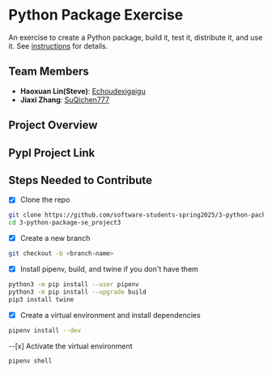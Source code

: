 # Python Package Exercise

An exercise to create a Python package, build it, test it, distribute it, and use it. See [instructions](./instructions.md) for details.


## Team Members
- **Haoxuan Lin(Steve)**: [Echoudexigaigu](https://github.com/Echoudexigaigu)
- **Jiaxi Zhang**: [SuQichen777](https://github.com/SuQichen777)


## Project Overview

## Pypl Project Link

## Steps Needed to Contribute
-[x] Clone the repo
```bash
git clone https://github.com/software-students-spring2025/3-python-package-se_project3/blob/main/instructions.md
cd 3-python-package-se_project3
```
-[x] Create a new branch
```bash
git checkout -b <branch-name>
```
-[x] Install pipenv, build, and twine if you don't have them
```bash
python3 -m pip install --user pipenv
python3 -m pip install --upgrade build
pip3 install twine
```
-[x] Create a virtual environment and install dependencies
```bash
pipenv install --dev
```
--[x] Activate the virtual environment
```bash
pipenv shell
```